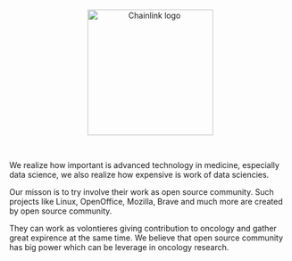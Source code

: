 <br/>
<p align="center">
<a href="https://oncohub.xyz" target="_blank">
<img src="https://user-images.githubusercontent.com/34304253/197535849-42e8784f-deff-4fcb-a369-a1c24431ac00.svg" width="225" alt="Chainlink logo">
</a>
</p>
<br/>

We realize how important is advanced technology in medicine, especially data science, we also realize how expensive is work of data sciencies.

Our misson is to try involve their work as open source community. Such projects like Linux, OpenOffice, Mozilla, Brave and much more are created by open source community.

They can work as volontieres giving contribution to oncology and gather great expirence at the same time. We believe that open source community has big power which can be leverage in oncology research.

